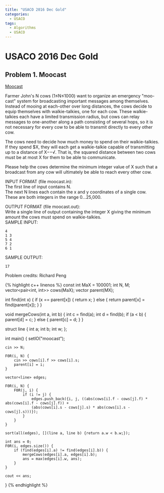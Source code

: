 ```yaml
---
title: "USACO 2016 Dec Gold"
categories:
  - USACO
tags:
  - Algorithms
  - USACO
---
```


# USACO 2016 Dec Gold

## Problem 1. Moocast

[Moocast](http://www.usaco.org/index.php?page=viewproblem2&cpid=669)

Farmer John's N cows (1≤N≤1000) want to organize an emergency "moo-cast" system for broadcasting important messages among themselves.  
Instead of mooing at each-other over long distances, the cows decide to equip themselves with walkie-talkies, one for each cow. These walkie-talkies each have a limited transmission radius, but cows can relay messages to one-another along a path consisting of several hops, so it is not necessary for every cow to be able to transmit directly to every other cow.  

The cows need to decide how much money to spend on their walkie-talkies. If they spend $X, they will each get a walkie-talkie capable of transmitting up to a distance of X−−√. That is, the squared distance between two cows must be at most X for them to be able to communicate.  

Please help the cows determine the minimum integer value of X such that a broadcast from any cow will ultimately be able to reach every other cow.  

INPUT FORMAT (file moocast.in):  
The first line of input contains N.  
The next N lines each contain the x and y coordinates of a single cow. These are both integers in the range 0…25,000.   

OUTPUT FORMAT (file moocast.out):  
Write a single line of output containing the integer X giving the minimum amount the cows must spend on walkie-talkies.  
SAMPLE INPUT:
```
4
1 3
5 4
7 2
6 1
```
SAMPLE OUTPUT:
```
17
```
Problem credits: Richard Peng

{% highlight c++ linenos %}
const int MaX = 100001;
int N, M;
vector<pair<int, int>> cows(MaX);
vector<int> parent(MX);

int find(int x) {
    if (x == parent[x]) {
        return x;
    }
    else {
        return parent[x] = find(parent[x]);
    }
}

void mergeCows(int a, int b) {
    int c = find(a);
    int d = find(b);
    if (a < b) {
        parent[d] = c;
    }
    else {
        parent[c] = d;
    }
}

struct line {
    int a;
    int b;
    int w;
};

int main() {
    setIO("moocast");

    cin >> N;

    F0R(i, N) {
        cin >> cows[i].f >> cows[i].s;
        parent[i] = i;
    }

    vector<line> edges;

    F0R(i, N) {
        F0R(j, i) {
            if (i != j) {
                edges.push_back({i, j, ((abs(cows[i].f - cows[j].f) * abs(cows[i].f - cows[j].f)) +
                (abs(cows[i].s - cows[j].s) * abs(cows[i].s - cows[j].s)))});
            }
        }
    }

    sort(all(edges), [](line a, line b) {return a.w < b.w;});

    int ans = 0;
    F0R(i, edges.size()) {
        if (find(edges[i].a) != find(edges[i].b)) {
            mergeCows(edges[i].a, edges[i].b);
            ans = max(edges[i].w, ans);
        }
    }

    cout << ans;
}
{% endhighlight %}
